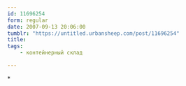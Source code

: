 ```yaml
---
id: 11696254
form: regular
date: 2007-09-13 20:06:00
tumblr: "https://untitled.urbansheep.com/post/11696254"
title:
tags:
    - контейнерный склад

---
```


<p>*</p>

